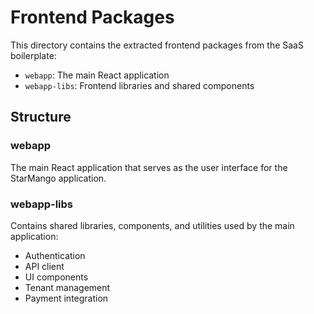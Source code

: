 # Frontend Packages

This directory contains the extracted frontend packages from the SaaS boilerplate:

- `webapp`: The main React application
- `webapp-libs`: Frontend libraries and shared components

## Structure

### webapp
The main React application that serves as the user interface for the StarMango application.

### webapp-libs
Contains shared libraries, components, and utilities used by the main application:
- Authentication
- API client
- UI components
- Tenant management
- Payment integration